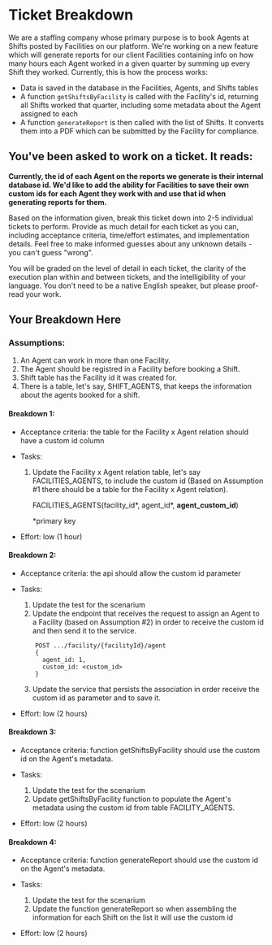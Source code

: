 # Ticket Breakdown
We are a staffing company whose primary purpose is to book Agents at Shifts posted by Facilities on our platform. We're working on a new feature which will generate reports for our client Facilities containing info on how many hours each Agent worked in a given quarter by summing up every Shift they worked. Currently, this is how the process works:

- Data is saved in the database in the Facilities, Agents, and Shifts tables
- A function `getShiftsByFacility` is called with the Facility's id, returning all Shifts worked that quarter, including some metadata about the Agent assigned to each
- A function `generateReport` is then called with the list of Shifts. It converts them into a PDF which can be submitted by the Facility for compliance.

## You've been asked to work on a ticket. It reads:

**Currently, the id of each Agent on the reports we generate is their internal database id. We'd like to add the ability for Facilities to save their own custom ids for each Agent they work with and use that id when generating reports for them.**


Based on the information given, break this ticket down into 2-5 individual tickets to perform. Provide as much detail for each ticket as you can, including acceptance criteria, time/effort estimates, and implementation details. Feel free to make informed guesses about any unknown details - you can't guess "wrong".


You will be graded on the level of detail in each ticket, the clarity of the execution plan within and between tickets, and the intelligibility of your language. You don't need to be a native English speaker, but please proof-read your work.

## Your Breakdown Here

### Assumptions:

1. An Agent can work in more than one Facility. 
2. The Agent should be registred in a Facility before booking a Shift.
3. Shift table has the Facility id it was created for.
4. There is a table, let's say, SHIFT_AGENTS, that keeps the information about the agents booked for a shift.
  
  #### Breakdown 1:

  - Acceptance criteria: the table for the Facility x Agent relation should have a custom id column

  - Tasks:

    1. Update the Facility x Agent relation table, let's say FACILITIES_AGENTS, to include the custom id (Based on Assumption #1 there should be a table for the Facility x Agent relation).
    
        FACILITIES_AGENTS(facility_id*, agent_id*, **agent_custom_id**)

          *primary key


- Effort: low (1 hour)

      
#### Breakdown 2:

- Acceptance criteria: the api should allow the custom id parameter

- Tasks:

  1. Update the test for the scenarium
  2. Update the endpoint that receives the request to assign an Agent to a Facility (based on Assumption #2) in order to receive the custom id and then send it to the service.
    
    ``` 
        POST .../facility/{facilityId}/agent 
        {
          agent_id: 1,
          custom_id: <custom_id>
        }
    ``` 

  3. Update the service that persists the association in order receive the custom id as parameter and to save it.

- Effort: low (2 hours)

#### Breakdown 3:

- Acceptance criteria: function getShiftsByFacility should use the custom id on the Agent's metadata.

- Tasks:

  1. Update the test for the scenarium
  2. Update getShiftsByFacility function to populate the Agent's metadata using the custom id from table FACILITY_AGENTS.

- Effort: low (2 hours)

#### Breakdown 4:

- Acceptance criteria: function generateReport should use the custom id on the Agent's metadata.
  
- Tasks:
  
  1. Update the test for the scenarium
  2. Update the function generateReport so when assembling the information for each Shift on the list it will use the custom id

- Effort: low (2 hours)
